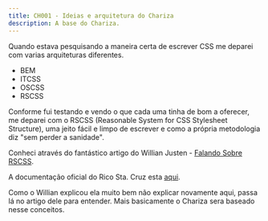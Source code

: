 ```yaml
---
title: CH001 - Ideias e arquitetura do Chariza
description: A base do Chariza.
---
```


Quando estava pesquisando a maneira certa de escrever CSS me deparei com varias arquiteturas diferentes.

 - BEM
 - ITCSS
 - OSCSS
 - RSCSS

Conforme fui testando e vendo o que cada uma tinha de bom a oferecer, me deparei com o RSCSS (Reasonable System for CSS Stylesheet Structure), uma jeito fácil e limpo de escrever e como a própria metodologia diz "sem perder a sanidade".

Conheci através do fantástico artigo do Willian Justen - [Falando Sobre RSCSS](https://willianjusten.com.br/falando-sobre-rscss).

A documentação oficial do Rico Sta. Cruz esta [aqui](https://ricostacruz.com/rscss/).

Como o Willian explicou ela muito bem não explicar novamente aqui, passa lá no artigo dele para entender.
Mais basicamente o Chariza sera baseado nesse conceitos.